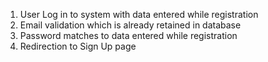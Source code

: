 1. User Log in to system with data entered while registration
2. Email validation which is already retained in database
3. Password matches to data entered while registration
4. Redirection to Sign Up page 


